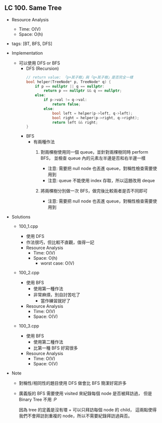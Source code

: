 ## LC 100. Same Tree
- Resource Analysis
    - Time: O(V)
    - Space: O(h)

- tags: [BT, BFS, DFS]

- Implementation
    - 可以使用 DFS or BFS
        - DFS (Recursion)
            ```C++
            // return value: 「p+其子樹」與「q+其子樹」是否完全一樣
            bool helper(TreeNode* p, TreeNode* q) {
                if p == nullptr || q == nullptr:
                    return p == nullptr && q == nullptr;
                else: 
                    if p->val != q->val:
                        return false;
                    else:
                        bool left = helper(p->left, q->left);
                        bool right = helper(p->right, q->right);
                        return left && right;
            }
            ```    
        - BFS 
            - 有兩種作法
                1.  對兩棵樹使用同一個 queue，並針對兩棵樹同時 perform BFS，
                    並檢查 queue 內的元素左半邊是否和右半邊一樣
                    - 注意: 需要把 null node 也丟進 queue，對稱性檢查需要使用到
                    - 注意: queue 不能使用 index 存取，所以這題改用 deque 

                2.  將兩棵樹分別做一次 BFS，做完後比較兩者是否不同即可
                    - 注意: 需要把 null node 也丟進 queue，對稱性檢查需要使用到        

- Solutions
    - 100_1.cpp
        - 使用 DFS
        - 作法很巧，但比較不直觀，值得一記
        - Resource Analysis
            - Time: O(V)
            - Space: O(h)
                - worst case: O(V)
             
    - 100_2.cpp
        - 使用 BFS 
            - 使用第一種作法
            - 非常麻煩，別自討苦吃了
                - 當作練習就好了
        - Resource Analysis
            - Time: O(V)
            - Space: O(V)
 
    - 100_3.cpp
        - 使用 BFS
            - 使用第二種作法
            - 比第一種 BFS 好寫很多
        - Resource Analysis
            - Time: O(V)
            - Space: O(V)   

- Note
    - 對稱性/相同性的題目使用 DFS 做會比 BFS 簡潔好寫許多
     
    - 廣義版的 BFS 需要使用 visited 來紀錄每個 node 是否被拜訪過，
      但是 Binary Tree 不用 :P

      因為 tree 的定義是沒有環 + 可以只拜訪每個 node 的 child，
      這兩點使得我們不會拜訪到重複的 node，所以不需要紀錄拜訪過與否。 